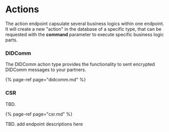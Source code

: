 # Actions

The action endpoint capsulate several business logics within one endpoint. It will create a new "action" in the database of a specific type, that can be requested with the **command** parameter to execute specific business logic parts.

### DIDComm

The DIDComm action type provides the functionality to sent encrypted DIDComm messages to your partners.

{% page-ref page="didcomm.md" %}

### CSR

TBD.

{% page-ref page="csr.md" %}

TBD. add endpoint descriptions here





